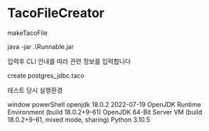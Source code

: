 # TacoFileCreator
makeTacoFile


java -jar .\Runnable.jar

입력후 CLI 안내를 따라 관련 정보를 입력합니다

create postgres_jdbc.taco



테스트 당시 실행환경

window powerShell 
openjdk 18.0.2 2022-07-19
OpenJDK Runtime Environment (build 18.0.2+9-61)
OpenJDK 64-Bit Server VM (build 18.0.2+9-61, mixed mode, sharing)
Python 3.10.5
